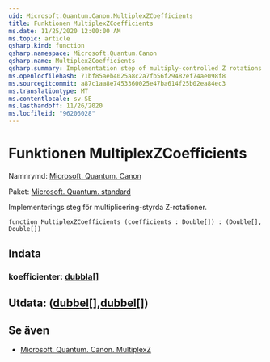 ```yaml
---
uid: Microsoft.Quantum.Canon.MultiplexZCoefficients
title: Funktionen MultiplexZCoefficients
ms.date: 11/25/2020 12:00:00 AM
ms.topic: article
qsharp.kind: function
qsharp.namespace: Microsoft.Quantum.Canon
qsharp.name: MultiplexZCoefficients
qsharp.summary: Implementation step of multiply-controlled Z rotations.
ms.openlocfilehash: 71bf85aeb4025a8c2a7fb56f29482ef74ae098f8
ms.sourcegitcommit: a87c1aa8e7453360025e47ba614f25b02ea84ec3
ms.translationtype: MT
ms.contentlocale: sv-SE
ms.lasthandoff: 11/26/2020
ms.locfileid: "96206028"
---
```

# <a name="multiplexzcoefficients-function"></a>Funktionen MultiplexZCoefficients

Namnrymd: [Microsoft. Quantum. Canon](xref:Microsoft.Quantum.Canon)

Paket: [Microsoft. Quantum. standard](https://nuget.org/packages/Microsoft.Quantum.Standard)


Implementerings steg för multiplicering-styrda Z-rotationer.

```qsharp
function MultiplexZCoefficients (coefficients : Double[]) : (Double[], Double[])
```


## <a name="input"></a>Indata

### <a name="coefficients--double"></a>koefficienter: [dubbla](xref:microsoft.quantum.lang-ref.double)[]





## <a name="output--doubledouble"></a>Utdata: ([dubbel](xref:microsoft.quantum.lang-ref.double)[],[dubbel](xref:microsoft.quantum.lang-ref.double)[])



## <a name="see-also"></a>Se även

- [Microsoft. Quantum. Canon. MultiplexZ](xref:Microsoft.Quantum.Canon.MultiplexZ)